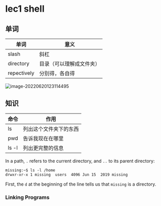 # lec1 shell

## 单词

| 单词        | 意义                     |
| ----------- | ------------------------ |
| slash       | 斜杠                     |
| directory   | 目录（可以理解成文件夹） |
| repectively | 分别得，各自得           |

![image-20220620123114495](C:\Users\阿漆\AppData\Roaming\Typora\typora-user-images\image-20220620123114495.png)

## 知识

| 命令 | 作用 |
| ---- | ---- |
|    ls  | 列出这个文件夹下的东西 |
| pwd | 告诉我现在在哪里 |
| ls -l | 列出更完整的信息 |

In a path, `.` refers to the current directory, and `..` to its parent directory:

```
missing:~$ ls -l /home
drwxr-xr-x 1 missing  users  4096 Jun 15  2019 missing
```

First, the `d` at the beginning of the line tells us that `missing` is a directory.
### Linking Programs

